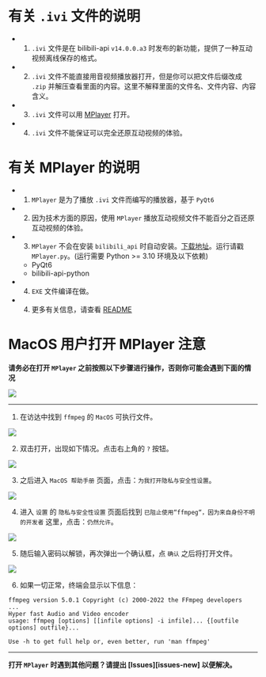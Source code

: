 # 有关 `.ivi` 文件的说明

- 1. `.ivi` 文件是在 bilibili-api `v14.0.0.a3` 时发布的新功能，提供了一种互动视频离线保存的格式。
- 2. `.ivi` 文件不能直接用音视频播放器打开，但是你可以把文件后缀改成 `.zip` 并解压查看里面的内容。这里不解释里面的文件名、文件内容、内容含义。
- 3. `.ivi` 文件可以用 [MPlayer](#有关-mplayer-的说明) 打开。
- 4. `.ivi` 文件不能保证可以完全还原互动视频的体验。

# 有关 MPlayer 的说明

- 1. `MPlayer` 是为了播放 `.ivi` 文件而编写的播放器，基于 `PyQt6`
- 2. 因为技术方面的原因，使用 `MPlayer` 播放互动视频文件不能百分之百还原互动视频的体验。
- 3. `MPlayer` 不会在安装 `bilibili_api` 时自动安装。[下载地址](https://github.com/Nemo2011/bilibili-api/raw/dev/assets/MPlayer.zip)。运行请戳 `MPlayer.py`。(运行需要 Python >= 3.10 环境及以下依赖)
  - PyQt6
  - bilibili-api-python
- 4. `EXE` 文件编译在做。
- 4. 更多有关信息，请查看 [README](/MPlayer/README.md)

# MacOS 用户打开 MPlayer 注意

**请务必在打开 `MPlayer` 之前按照以下步骤进行操作，否则你可能会遇到下面的情况**

![](/mplayer-tip-pictures/2.png)

---

1. 在访达中找到 `ffmpeg` 的 `MacOS` 可执行文件。

![](/mplayer-tip-pictures/1.png)

2. 双击打开，出现如下情况。点击右上角的 `?` 按钮。

![](/mplayer-tip-pictures/2.png)

3. 之后进入 `MacOS 帮助手册` 页面，点击：`为我打开隐私与安全性设置`。

![](/mplayer-tip-pictures/3.png)

4. 进入 `设置` 的 `隐私与安全性设置` 页面后找到 `已阻止使用“ffmpeg“，因为来自身份不明的开发者` 这里，点击：`仍然允许`。

![](/mplayer-tip-pictures/4.png)

5. 随后输入密码以解锁，再次弹出一个确认框，点 `确认` 之后将打开文件。

![](/mplayer-tip-pictures/5.png)

6. 如果一切正常，终端会显示以下信息：

```
ffmpeg version 5.0.1 Copyright (c) 2000-2022 the FFmpeg developers
...
Hyper fast Audio and Video encoder
usage: ffmpeg [options] [[infile options] -i infile]... {[outfile options] outfile}...

Use -h to get full help or, even better, run 'man ffmpeg'
```

---

**打开 `MPlayer` 时遇到其他问题？请提出 [Issues][issues-new] 以便解决。**
